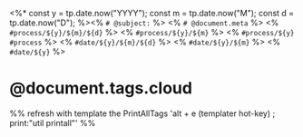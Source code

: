 <%*
const y = tp.date.now("YYYY");
const m = tp.date.now("M");
const d = tp.date.now("D");
%><% `# @subject:` %>
<%
`# @document.meta`
%>
<% `#process/${y}/${m}/${d}` %> <% `#process/${y}/${m}` %> <% `#process/${y} #process` %>
<% `#date/${y}/${m}/${d}` %> <% `#date/${y}/${m}` %> <% `#date/${y}` %>
# @document.tags.cloud
%% refresh with template the PrintAllTags 'alt + e (templater hot-key) ; print:"util printall"' %%
